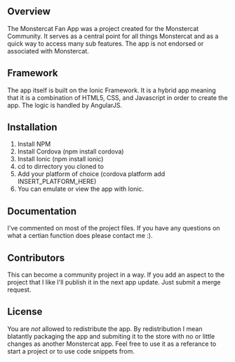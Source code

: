 ## Overview

The Monstercat Fan App was a project created for the Monstercat Community. It serves as a central point for all things Monstercat and as a quick way to access many sub features. The app is not endorsed or associated with Monstercat. 

## Framework

The app itself is built on the Ionic Framework. It is a hybrid app meaning that it is a combination of HTML5, CSS, and Javascript in order to create the app. The logic is handled by AngularJS.

## Installation

1) Install NPM
2) Install Cordova (npm install cordova)
3) Install Ionic (npm install ionic)
4) cd to dirrectory you cloned to
5) Add your platform of choice (cordova platform add INSERT_PLATFORM_HERE)
6) You can emulate or view the app with Ionic.

## Documentation

I've commented on most of the project files. If you have any questions on what a certian function does please contact me :).

## Contributors

This can become a community project in a way. If you add an aspect to the project that I like I'll publish it in the next app update. Just submit a merge request.

## License

You are *not* allowed to redistribute the app. By redistribution I mean blatantly packaging the app and submiting it to the store with no or little changes as another Monstercat app. Feel free to use it as a referance to start a project or to use code snippets from.
